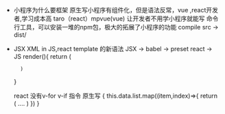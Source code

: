 - 小程序为什么要框架
    原生写小程序有组件化，但是语法反常，vue ,react开发者,学习成本高
    taro（react）mpvue(vue)  让开发者不用学小程序就能写
    命令行工具，可以安装一堆的npm包，极大的拓展了小程序的功能
    compile src -> dist/

- JSX 
    XML in JS,react template 的新语法
    JSX -> babel -> preset react -> JS 
    render(){
        return (

        )
    }

    react 没有v-for v-if 指令
    原生写
    <view>
    {
        this.data.list.map((item,index)=>{
            return (
                ....
            )
        })
    }
    </view>